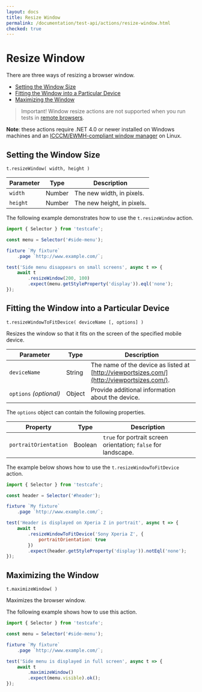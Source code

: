 ```yaml
---
layout: docs
title: Resize Window
permalink: /documentation/test-api/actions/resize-window.html
checked: true
---
```

# Resize Window

There are three ways of resizing a browser window.

* [Setting the Window Size](#setting-the-window-size)
* [Fitting the Window into a Particular Device](#fitting-the-window-into-a-particular-device)
* [Maximizing the Window](#maximizing-the-window)

> Important! Window resize actions are not supported when you run tests in [remote browsers](../../using-testcafe/common-concepts/browsers/browser-support.md#browsers-on-remote-devices).

**Note**: these actions require .NET 4.0 or newer installed on Windows machines and an [ICCCM/EWMH-compliant window manager](https://en.wikipedia.org/wiki/Comparison_of_X_window_managers) on Linux.

## Setting the Window Size

```text
t.resizeWindow( width, height )
```

Parameter  | Type    | Description
---------- | ------- | --------------------------
`width`    | Number  | The new width, in pixels.
`height`   | Number  | The new height, in pixels.

The following example demonstrates how to use the `t.resizeWindow` action.

```js
import { Selector } from 'testcafe';

const menu = Selector('#side-menu');

fixture `My fixture`
    .page `http://www.example.com/`;

test('Side menu disappears on small screens', async t => {
    await t
        .resizeWindow(200, 100)
        .expect(menu.getStyleProperty('display')).eql('none');
});
```

## Fitting the Window into a Particular Device

```text
t.resizeWindowToFitDevice( deviceName [, options] )
```

Resizes the window so that it fits on the screen of the specified mobile device.

Parameter              | Type   | Description
---------------------- | ------ | -------------------------------------------------------------------------------------------
`deviceName`           | String | The name of the device as listed at [http://viewportsizes.com/](http://viewportsizes.com/).
`options`&#160;*(optional)* | Object | Provide additional information about the device.

The `options` object can contain the following properties.

Property              | Type    | Description
--------------------- | ------- | --------------------------------------------------------------
`portraitOrientation` | Boolean | `true` for portrait screen orientation; `false` for landscape.

The example below shows how to use the `t.resizeWindowToFitDevice` action.

```js
import { Selector } from 'testcafe';

const header = Selector('#header');

fixture `My fixture`
    .page `http://www.example.com/`;

test('Header is displayed on Xperia Z in portrait', async t => {
    await t
        .resizeWindowToFitDevice('Sony Xperia Z', {
            portraitOrientation: true
        })
        .expect(header.getStyleProperty('display')).notEql('none');
});
```

## Maximizing the Window

```text
t.maximizeWindow( )
```

Maximizes the browser window.

The following example shows how to use this action.

```js
import { Selector } from 'testcafe';

const menu = Selector('#side-menu');

fixture `My fixture`
    .page `http://www.example.com/`;

test('Side menu is displayed in full screen', async t => {
    await t
        .maximizeWindow()
        .expect(menu.visible).ok();
});
```
